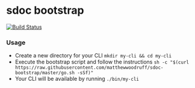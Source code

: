 # sdoc bootstrap

[![Build Status](https://travis-ci.org/matthewwoodruff/sdoc-bootstrap.svg?branch=master)](https://travis-ci.org/matthewwoodruff/sdoc-bootstrap)

### Usage

- Create a new directory for your CLI `mkdir my-cli && cd my-cli`
- Execute the bootstrap script and follow the instructions
	`sh -c "$(curl https://raw.githubusercontent.com/matthewwoodruff/sdoc-bootstrap/master/go.sh -sSf)"`
- Your CLI will be available by running `./bin/my-cli`
